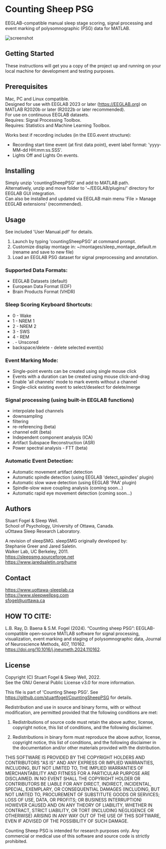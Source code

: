 # Counting Sheep PSG

EEGLAB-compatible manual sleep stage scoring, signal processing and event marking of polysomnographic (PSG) data for MATLAB.

![screenshot](https://user-images.githubusercontent.com/8634128/219664342-3e338ef9-6ed1-4884-b0b8-6aa0997209c1.jpg)

## Getting Started

These instructions will get you a copy of the project up and running on your local machine for development and testing purposes.  

## Prerequisites

Mac, PC and Linux compatible.  
Designed for use with EEGLAB 2023 or later (https://EEGLAB.org) on MATLAB R2020b or later (R2022b or later recommended).  
For use on continuous EEGLAB datasets.  
Requires: Signal Processing Toolbox.  
Requires: Statistics and Machine Learning Toolbox.

Works best if recording includes (in the EEG.event structure):  
* Recording start time event (at first data point), event label format: 'yyyy-MM-dd HH:mm:ss.SSS'.
* Lights Off and Lights On events.

## Installing

Simply unzip 'countingSheepPSG' and add to MATLAB path.  
Alternatively, unzip and move folder to '~/EEGLAB/plugins/' directory for EEGLAB GUI integration.  
Can also be installed and updated via EEGLAB main menu 'File > Manage EEGLAB extensions' (recommended).

## Usage
See included 'User Manual.pdf' for details.
1. Launch by typing 'countingSheepPSG' at command prompt.
2. Customize display montage in:
~/montages/sleep_montage_default.m (rename and save to new file)
3. Load an EEGLAB PSG dataset for signal preprocessing and annotation.

### Supported Data Formats:

* EEGLAB Datasets (default)
* European Data Format (EDF)
* Brain Products Format (VHDR)

### Sleep Scoring Keyboard Shortcuts:

* 0 - Wake
* 1 - NREM 1
* 2 - NREM 2
* 3 - SWS
* 4 - REM
* . - Unscored
* backspace/delete - delete selected event(s)

### Event Marking Mode:

* Single-point events can be created using single mouse click
* Events with a duration can be created using mouse click-and-drag
* Enable 'all channels' mode to mark events without a channel
* Single-click existing event to select/deselect for delete/merge

### Signal processing (using built-in EEGLAB functions)

* interpolate bad channels
* downsampling
* filtering
* re-referencing (beta)
* channel edit (beta)
* Independent component analysis (ICA)
* Artifact Subspace Reconstruction (ASR)
* Power spectral analysis - FTT (beta)

### Automatic Event Detection:

* Automatic movement artifact detection
* Automatic spindle detection (using EEGLAB 'detect_spindles' plugin)
* Automatic slow wave detection (using EEGLAB 'PAA' plugin)
* Spindle-slow wave coupling analysis (coming soon...)
* Automatic rapid eye movement detection (coming soon...)
    
## Authors

Stuart Fogel & Sleep Well.  
School of Psychology, University of Ottawa, Canada.  
uOttawa Sleep Research Laboratory.  

A revision of sleepSMG. sleepSMG originally developed by:  
Stephanie Greer and Jared Saletin.  
Walker Lab, UC Berkeley, 2011.  
https://sleepsmg.sourceforge.net  
https://www.jaredsaletin.org/hume  

## Contact 

https://www.uottawa-sleeplab.ca  
https://www.sleepwellpsg.com  
sfogel@uottawa.ca  

## HOW TO CITE:

L.B. Ray, D. Baena & S.M. Fogel (2024). “Counting sheep PSG”: EEGLAB-compatible
open-source MATLAB software for signal processing, visualization, event marking
and staging of polysomnographic data, Journal of Neuroscience Methods, 407, 110162.
https://doi.org/10.1016/j.jneumeth.2024.110162.

## License

Copyright (C) Stuart Fogel & Sleep Well, 2022.  
See the GNU General Public License v3.0 for more information.

This file is part of 'Counting Sheep PSG'.
See https://github.com/stuartfogel/CountingSheepPSG for details.

Redistribution and use in source and binary forms, with or without
modification, are permitted provided that the following conditions are met:

1. Redistributions of source code must retain the above author, license,
copyright notice, this list of conditions, and the following disclaimer.

2. Redistributions in binary form must reproduce the above author, license,
copyright notice, this list of conditions, and the following disclaimer in 
the documentation and/or other materials provided with the distribution.

THIS SOFTWARE IS PROVIDED BY THE COPYRIGHT HOLDERS AND CONTRIBUTORS "AS IS"
AND ANY EXPRESS OR IMPLIED WARRANTIES, INCLUDING, BUT NOT LIMITED TO, THE
IMPLIED WARRANTIES OF MERCHANTABILITY AND FITNESS FOR A PARTICULAR PURPOSE
ARE DISCLAIMED. IN NO EVENT SHALL THE COPYRIGHT HOLDER OR CONTRIBUTORS BE
LIABLE FOR ANY DIRECT, INDIRECT, INCIDENTAL, SPECIAL, EXEMPLARY, OR
CONSEQUENTIAL DAMAGES (INCLUDING, BUT NOT LIMITED TO, PROCUREMENT OF
SUBSTITUTE GOODS OR SERVICES; LOSS OF USE, DATA, OR PROFITS; OR BUSINESS
INTERRUPTION) HOWEVER CAUSED AND ON ANY THEORY OF LIABILITY, WHETHER IN
CONTRACT, STRICT LIABILITY, OR TORT (INCLUDING NEGLIGENCE OR OTHERWISE)
ARISING IN ANY WAY OUT OF THE USE OF THIS SOFTWARE, EVEN IF ADVISED OF
THE POSSIBILITY OF SUCH DAMAGE.

Counting Sheep PSG is intended for research purposes only. Any commercial 
or medical use of this software and source code is strictly prohibited.